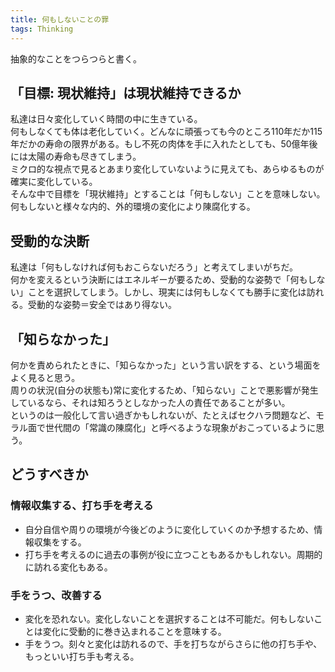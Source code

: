 ```yaml
---
title: 何もしないことの罪
tags: Thinking
---
```


抽象的なことをつらつらと書く。<!--more-->  

## 「目標: 現状維持」は現状維持できるか
私達は日々変化していく時間の中に生きている。  
何もしなくても体は老化していく。どんなに頑張っても今のところ110年だか115年だかの寿命の限界がある。もし不死の肉体を手に入れたとしても、50億年後には太陽の寿命も尽きてしまう。  
ミクロ的な視点で見るとあまり変化していないように見えても、あらゆるものが確実に変化している。  
そんな中で目標を「現状維持」とすることは「何もしない」ことを意味しない。何もしないと様々な内的、外的環境の変化により陳腐化する。

## 受動的な決断
私達は「何もしなければ何もおこらないだろう」と考えてしまいがちだ。  
何かを変えるという決断にはエネルギーが要るため、受動的な姿勢で「何もしない」ことを選択してしまう。しかし、現実には何もしなくても勝手に変化は訪れる。受動的な姿勢＝安全ではあり得ない。

## 「知らなかった」
何かを責められたときに、「知らなかった」という言い訳をする、という場面をよく見ると思う。  
周りの状況(自分の状態も)常に変化するため、「知らない」ことで悪影響が発生しているなら、それは知ろうとしなかった人の責任であることが多い。  
というのは一般化して言い過ぎかもしれないが、たとえばセクハラ問題など、モラル面で世代間の「常識の陳腐化」と呼べるような現象がおこっているように思う。

## どうすべきか

### 情報収集する、打ち手を考える

- 自分自信や周りの環境が今後どのように変化していくのか予想するため、情報収集をする。
- 打ち手を考えるのに過去の事例が役に立つこともあるかもしれない。周期的に訪れる変化もある。

### 手をうつ、改善する

- 変化を恐れない。変化しないことを選択することは不可能だ。何もしないことは変化に受動的に巻き込まれることを意味する。
- 手をうつ。刻々と変化は訪れるので、手を打ちながらさらに他の打ち手や、もっといい打ち手も考える。
